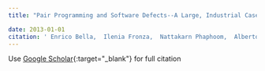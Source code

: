 ```yaml
---
title: "Pair Programming and Software Defects--A Large, Industrial Case Study"

date: 2013-01-01
citation: ' Enrico Bella,  Ilenia Fronza,  Nattakarn Phaphoom,  Alberto Sillitti,  Giancarlo Succi,  Jelena Vlasenko, &quot;Pair Programming and Software Defects--A Large, Industrial Case Study.&quot;, 2013.'
---
```

Use [Google Scholar](https://scholar.google.com/scholar?q=Pair+Programming+and+Software+Defects++A+Large,+Industrial+Case+Study){:target="_blank"} for full citation